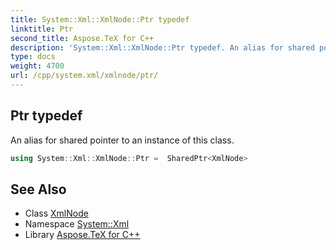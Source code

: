 ```yaml
---
title: System::Xml::XmlNode::Ptr typedef
linktitle: Ptr
second_title: Aspose.TeX for C++
description: 'System::Xml::XmlNode::Ptr typedef. An alias for shared pointer to an instance of this class in C++.'
type: docs
weight: 4700
url: /cpp/system.xml/xmlnode/ptr/
---
```

## Ptr typedef


An alias for shared pointer to an instance of this class.

```cpp
using System::Xml::XmlNode::Ptr =  SharedPtr<XmlNode>
```

## See Also

* Class [XmlNode](../)
* Namespace [System::Xml](../../)
* Library [Aspose.TeX for C++](../../../)
